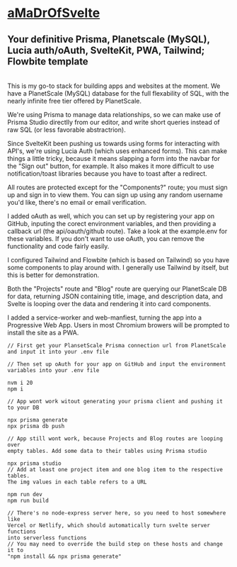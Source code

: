 # [aMaDrOfSvelte](https://amadrofsvelte.madr.io)

## Your definitive Prisma, Planetscale (MySQL), Lucia auth/oAuth, SvelteKit, PWA, Tailwind; Flowbite template
<br>
This is my go-to stack for building apps and websites at the moment. We have a PlanetScale (MySQL) database for the full flexability of SQL, with the nearly infinite free tier offered by PlanetScale.

We're using Prisma to manage data relationships, so we can make use of Prisma Studio directlly from our editor, and write short queries instead of raw SQL (or less favorable abstractrion).

Since SvelteKit been pushing us towards using forms for interacting with API's, we're using Lucia Auth (which uses enhanced forms). This can make things a little tricky, because it means slapping a form into the navbar for the "Sign out" button, for example. It also makes it more difficult to use notification/toast libraries because you have to toast after a redirect.

All routes are protected except for the "Components?" route; you must sign up and sign in to view them. You can sign up using any random username you'd like, there's no email or email verification.

I added oAuth as well, which you can set up by registering your app on GitHub, inputing the corect environment variables, and then providing a callback url (the api/oauth/github route). Take a look at the example.env for these variables. If you don't want to use oAuth, you can remove the functionality and code fairly easily.

I configured Tailwind and Flowbite (which is based on Tailwind) so you have some components to play around with. I generally use Tailwind by itself, but this is better for demonstration.

Both the "Projects" route and "Blog" route are querying our PlanetScale DB for data, returning JSON containing title, image, and description data, and Svelte is looping over the data and rendering it into card components.

I added a service-worker and web-manfiest, turning the app into a Progressive Web App. Users in most Chromium browers will be prompted to install the site as a PWA.

```
// First get your PlansetScale Prisma connection url from PlanetScale 
and input it into your .env file

// Then set up oAuth for your app on GitHub and input the environment 
variables into your .env file

nvm i 20
npm i

// App wont work witout generating your prisma client and pushing it 
to your DB

npx prisma generate
npx prisma db push

// App still wont work, because Projects and Blog routes are looping over
empty tables. Add some data to their tables using Prisma studio

npx prisma studio
// Add at least one project item and one blog item to the respective tables. 
The img values in each table refers to a URL

npm run dev
npm run build

// There's no node-express server here, so you need to host somewhere like 
Vercel or Netlify, which should automatically turn svelte server functions 
into serverless functions
// You may need to override the build step on these hosts and change it to
"npm install && npx prisma generate"
```
